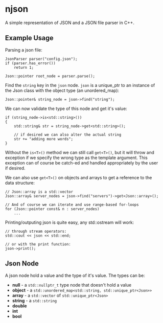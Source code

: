 # njson
A simple representation of JSON and a JSON file parser in C++.

## Example Usage

Parsing a json file:
```
JsonParser parser("config.json");
if (parser.has_error())
	return 1;

Json::pointer root_node = parser.parse();
```

Find the `string` key in the `json` node. `json` is a unique_ptr to an instance of the Json class with the object type (an unordered_map):

```
Json::pointer& string_node = json->find("string");
```

We can now validate the type of this node and get it's value:

```
if (string_node->is<std::string>())
{
	std::string& str = string_node->get<std::string>();

	// if desired we can also alter the actual string
	str += "adding more words";
}
```

Without the `is<T>()` method we can still call `get<T>()`, but it will throw and exception if we specify the wrong type as the template argument. This exception can of course be catch-ed and handled appropriately by the user if desired.

We can also use `get<T>()` on objects and arrays to get a reference to the data structure:

```
// Json::array is a std::vector
Json::array& server_nodes = json->find("servers")->get<Json::array>();

// And of course we can iterate and use range-based for-loops
for (Json::pointer const& n : server_nodes)
	...
```

Printing/outputing json is quite easy, any std::ostream will work:

```
// through stream operators:
std::cout << json << std::end;

// or with the print function:
json->print();
```

## Json Node

A json node hold a value and the type of it's value.
The types can be:
- **null**		- a `std::nullptr_t` type node that doesn't hold a value
- **object**	- a `std::unordered_map<std::string, std::unique_ptr<Json>>`
- **array**		- a `std::vector` of `std::unique_ptr<Json>`
- **string**	- a `std::string`
- **double**
- **int**
- **bool**
